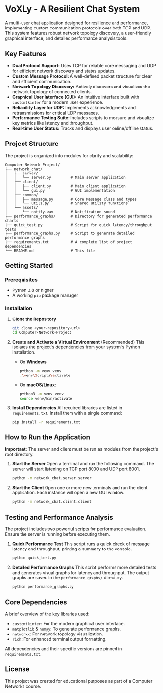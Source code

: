 # VoXLy - A Resilient Chat System

A multi-user chat application designed for resilience and performance, implementing custom communication protocols over both TCP and UDP. This system features robust network topology discovery, a user-friendly graphical interface, and detailed performance analysis tools.

## Key Features

- **Dual Protocol Support:** Uses TCP for reliable core messaging and UDP for efficient network discovery and status updates.
- **Custom Message Protocol:** A well-defined packet structure for clear and efficient communication.
- **Network Topology Discovery:** Actively discovers and visualizes the network topology of connected clients.
- **Graphical User Interface (GUI):** An intuitive interface built with `customtkinter` for a modern user experience.
- **Reliability Layer for UDP:** Implements acknowledgments and retransmissions for critical UDP messages.
- **Performance Testing Suite:** Includes scripts to measure and visualize key metrics like latency and throughput.
- **Real-time User Status:** Tracks and displays user online/offline status.

## Project Structure

The project is organized into modules for clarity and scalability:

```
Computer Network Project/
├── network_chat/
│   ├── server/
│   │   └── server.py         # Main server application
│   ├── client/
│   │   ├── client.py         # Main client application
│   │   └── gui.py            # GUI implementation
│   ├── common/
│   │   ├── message.py        # Core Message class and types
│   │   └── utils.py          # Shared utility functions
│   └── assets/
│       └── notify.wav        # Notification sound
├── performance_graphs/       # Directory for generated performance charts
├── quick_test.py             # Script for quick latency/throughput tests
├── performance_graphs.py     # Script to generate detailed performance graphs
├── requirements.txt          # A complete list of project dependencies
└── README.md                 # This file
```

## Getting Started

### Prerequisites

- Python 3.8 or higher
- A working `pip` package manager

### Installation

1.  **Clone the Repository**
    ```bash
    git clone <your-repository-url>
    cd Computer-Network-Project
    ```

2.  **Create and Activate a Virtual Environment** (Recommended)
    This isolates the project's dependencies from your system's Python installation.

    - On **Windows**:
      ```bash
      python -m venv venv
      .\venv\Scripts\activate
      ```
    - On **macOS/Linux**:
      ```bash
      python3 -m venv venv
      source venv/bin/activate
      ```

3.  **Install Dependencies**
    All required libraries are listed in `requirements.txt`. Install them with a single command:
    ```bash
    pip install -r requirements.txt
    ```

## How to Run the Application

**Important:** The server and client must be run as modules from the project's root directory.

1.  **Start the Server**
    Open a terminal and run the following command. The server will start listening on TCP port 8000 and UDP port 8001.
    ```bash
    python -m network_chat.server.server
    ```

2.  **Start the Client**
    Open one or more new terminals and run the client application. Each instance will open a new GUI window.
    ```bash
    python -m network_chat.client.client
    ```

## Testing and Performance Analysis

The project includes two powerful scripts for performance evaluation. Ensure the server is running before executing them.

1.  **Quick Performance Test**
    This script runs a quick check of message latency and throughput, printing a summary to the console.
    ```bash
    python quick_test.py
    ```

2.  **Detailed Performance Graphs**
    This script performs more detailed tests and generates visual graphs for latency and throughput. The output graphs are saved in the `performance_graphs/` directory.
    ```bash
    python performance_graphs.py
    ```

## Core Dependencies

A brief overview of the key libraries used:

-   `customtkinter`: For the modern graphical user interface.
-   `matplotlib` & `numpy`: To generate performance graphs.
-   `networkx`: For network topology visualization.
-   `rich`: For enhanced terminal output formatting.

All dependencies and their specific versions are pinned in `requirements.txt`.

## License

This project was created for educational purposes as part of a Computer Networks course.